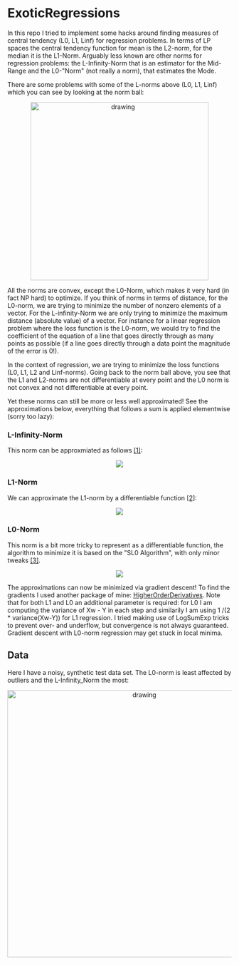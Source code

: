 # ExoticRegressions
In this repo I tried to implement some hacks around finding measures of central tendency (L0, L1, Linf) for regression problems.
In terms of LP spaces the central tendency function for mean is the L2-norm, for the median it is the L1-Norm. Arguably less known 
are other norms for regression problems: the L-Infinity-Norm that is an estimator for the Mid-Range and the L0-"Norm" (not really a norm),
that estimates the Mode.

There are some problems with some of the L-norms above (L0, L1, Linf) which you can see by looking at the norm ball:

<p align="center">
<img src="../master/img/pnorm.png" alt="drawing" width="400"/>
</p>

All the norms are convex, except the L0-Norm, which makes it very hard (in fact NP hard) to optimize. If you think of norms in terms of
distance, for the L0-norm, we are trying to minimize the number of nonzero elements of a vector. For the L-infinity-Norm we are only 
trying to minimize the maximum distance (absolute value) of a vector. For instance for a linear regression problem where the loss function 
is the L0-norm, we would try to find the coefficient of the equation of a line that goes directly through as many points as possible (if a
line goes directly through a data point the magnitude of the error is 0!).

In the context of regression, we are trying to minimize the loss functions (L0, L1, L2 and Linf-norms). Going back to the norm ball above,
you see that the L1 and L2-norms are not differentiable at every point and the L0 norm is not convex and not differentiable at every point.

Yet these norms can still be more or less well approximated! See the approximations below, everything that follows a sum is applied elementwise (sorry too lazy):

### L-Infinity-Norm
This norm can be approxmiated as follows [[1]](https://www.cs.ubc.ca/~schmidtm/Courses/340-F15/L15.pdf):

<p align="center">
<img src="https://render.githubusercontent.com/render/math?math=%5Cleft%20%5C%7C%20Xw%20-%20Y%20%5Cright%20%5C%7C_%7B%5Cinfty%7D%20%5Capprox%20%20log(%5Csum%20%5Cexp(Xw%20-%20Y)%20%2B%20%5Csum%20%5Cexp(Y%20-%20Xw))">
</p>



### L1-Norm
We can approximate the L1-norm by a differentiable function [[2]](http://pages.cs.wisc.edu/~gfung/GeneralL1/L1_approx_bounds.pdf):

<p align="center">
<img src="https://render.githubusercontent.com/render/math?math=%5Cleft%20%5C%7C%20Xw%20-%20Y%20%5Cright%20%5C%7C_%7B1%7D%20%5Capprox%20%5Cfrac%7B1%7D%7B%5Calpha%7D%20%5Csum%20log(1%20%2B%20exp(-%5Calpha%20(Xw%20-%20Y)))%20%2Blog(1%20%2B%20exp(%5Calpha%20(Xw%20-%20Y))">
</p>



### L0-Norm
This norm is a bit more tricky to represent as a differentiable function, the algorithm to minimize it is based on the "SL0 Algorithm", with only minor tweaks [[3]](https://hal.archives-ouvertes.fr/hal-00173357/document).

<p align="center">
<img src="https://render.githubusercontent.com/render/math?math=%5Cleft%20%5C%7C%20Xw%20-%20Y%20%5Cright%20%5C%7C_%7B0%7D%20%5Capprox%20n%20-%20%5Csum%20%5Cexp%20%5Cbigg(%5Cfrac%7B(Xw%20-%20Y)%5E2%7D%7B2%5Csigma%20%5E%7B2%7D%7D%20%5Cbigg)">
</p>


The approximations can now be minimized via gradient descent! To find the gradients I used another package of mine: [HigherOrderDerivatives](https://github.com/kgeoffrey/HigherOrderDerivatives). Note that for both L1 and L0 an additional parameter is required: for L0 I am computing the variance
of Xw - Y in each step and similarily I am using 1 /(2 * variance(Xw-Y)) for L1 regression. I tried making use of LogSumExp tricks to prevent over- and underflow, but convergence is not always guaranteed. Gradient descent with L0-norm regression may get stuck in local minima.

## Data

Here I have a noisy, synthetic test data set. The L0-norm is least affected by outliers and the L-Infinity_Norm the most:

<p align="center">
<img src="../master/img/comparison.png" alt="drawing" width="600"/>
</p>
